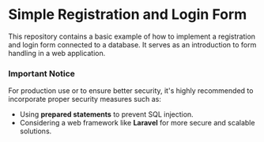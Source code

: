 # Simple Registration and Login Form

This repository contains a basic example of how to implement a registration and login form connected to a database. It serves as an introduction to form handling in a web application.

### Important Notice

For production use or to ensure better security, it's highly recommended to incorporate proper security measures such as:
- Using **prepared statements** to prevent SQL injection.
- Considering a web framework like **Laravel** for more secure and scalable solutions.

